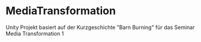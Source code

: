 # MediaTransformation
Unity Projekt basiert auf der Kurzgeschichte "Barn Burning" für das Seminar Media Transformation 1

